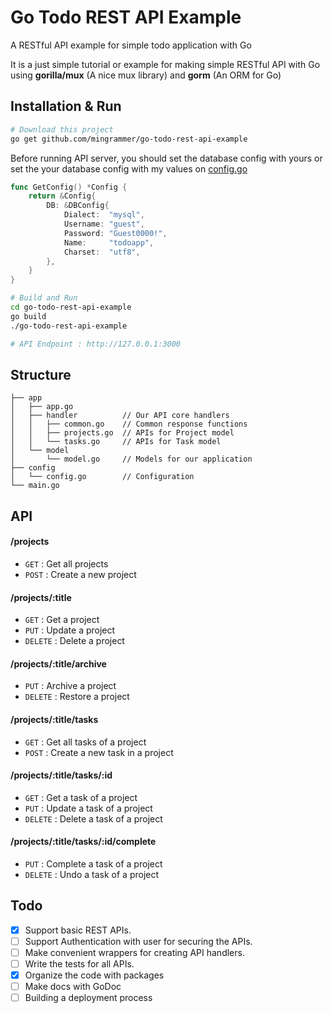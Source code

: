 # Go Todo REST API Example
A RESTful API example for simple todo application with Go

It is a just simple tutorial or example for making simple RESTful API with Go using **gorilla/mux** (A nice mux library) and **gorm** (An ORM for Go)

## Installation & Run
```bash
# Download this project
go get github.com/mingrammer/go-todo-rest-api-example
```

Before running API server, you should set the database config with yours or set the your database config with my values on [config.go](https://github.com/mingrammer/go-todo-rest-api-example/blob/master/config/config.go)
```go
func GetConfig() *Config {
	return &Config{
		DB: &DBConfig{
			Dialect:  "mysql",
			Username: "guest",
			Password: "Guest0000!",
			Name:     "todoapp",
			Charset:  "utf8",
		},
	}
}
```

```bash
# Build and Run
cd go-todo-rest-api-example
go build
./go-todo-rest-api-example

# API Endpoint : http://127.0.0.1:3000
```

## Structure
```
├── app
│   ├── app.go
│   ├── handler          // Our API core handlers
│   │   ├── common.go    // Common response functions
│   │   ├── projects.go  // APIs for Project model
│   │   └── tasks.go     // APIs for Task model
│   └── model
│       └── model.go     // Models for our application
├── config
│   └── config.go        // Configuration
└── main.go
```

## API

#### /projects
* `GET` : Get all projects
* `POST` : Create a new project

#### /projects/:title
* `GET` : Get a project
* `PUT` : Update a project
* `DELETE` : Delete a project

#### /projects/:title/archive
* `PUT` : Archive a project
* `DELETE` : Restore a project 

#### /projects/:title/tasks
* `GET` : Get all tasks of a project
* `POST` : Create a new task in a project

#### /projects/:title/tasks/:id
* `GET` : Get a task of a project
* `PUT` : Update a task of a project
* `DELETE` : Delete a task of a project

#### /projects/:title/tasks/:id/complete
* `PUT` : Complete a task of a project
* `DELETE` : Undo a task of a project

## Todo

- [x] Support basic REST APIs.
- [ ] Support Authentication with user for securing the APIs.
- [ ] Make convenient wrappers for creating API handlers.
- [ ] Write the tests for all APIs.
- [x] Organize the code with packages
- [ ] Make docs with GoDoc
- [ ] Building a deployment process 
